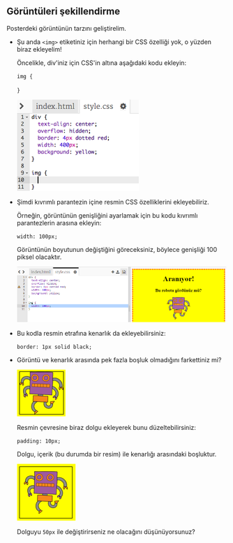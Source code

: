 ## Görüntüleri şekillendirme

Posterdeki görüntünün tarzını geliştirelim.

+ Şu anda `<img>` etiketiniz için herhangi bir CSS özelliği yok, o yüzden biraz ekleyelim!
    
    Öncelikle, div'iniz için CSS'in altına aşağıdaki kodu ekleyin:
    
    ```
    img {
        
    }
    ```    
    
    ![ekran görüntüsü](images/wanted-img-css.png)

+ Şimdi kıvrımlı parantezin içine resmin CSS özelliklerini ekleyebiliriz.
    
    Örneğin, görüntünün genişliğini ayarlamak için bu kodu kıvrımlı parantezlerin arasına ekleyin:
    
    ```
    width: 100px;
    ```    
    
    Görüntünün boyutunun değiştiğini göreceksiniz, böylece genişliği 100 piksel olacaktır.
    
    ![ekran görüntüsü](images/wanted-img-width.png)

+ Bu kodla resmin etrafına kenarlık da ekleyebilirsiniz:
    
    ```
    border: 1px solid black;
    ```    

+ Görüntü ve kenarlık arasında pek fazla boşluk olmadığını farkettiniz mi?
    
    ![ekran görüntüsü](images/wanted-img-border.png)
    
    Resmin çevresine biraz dolgu ekleyerek bunu düzeltebilirsiniz:
    
    ```
    padding: 10px;
    ```    
    
    Dolgu, içerik (bu durumda bir resim) ile kenarlığı arasındaki boşluktur.
    
    ![ekran görüntüsü](images/wanted-img-padding.png)
    
    Dolguyu `50px` ile değiştirirseniz ne olacağını düşünüyorsunuz?
